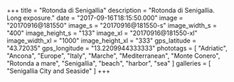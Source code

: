 +++
title = "Rotonda di Senigallia"
description = "Rotonda di Senigallia. Long exposure."
date = "2017-09-16T18:15:50.000"
image = "20170916@181550"
image_s = "20170916@181550-s"
image_width_s = "400"
image_height_s = "133"
image_xl = "20170916@181550-xl"
image_width_xl = "1000"
image_height_xl = "333"
gps_latitude = "43.72035"
gps_longitude = "13.2209944333333"
phototags = [ "Adriatic", "Ancona", "Europe", "Italy", "Marche", "Mediterranean", "Monte Conero", "Rotonda a mare", "Senigallia", "beach", "harbor", "sea" ]
galleries = [ "Senigallia City and Seaside" ]
+++
